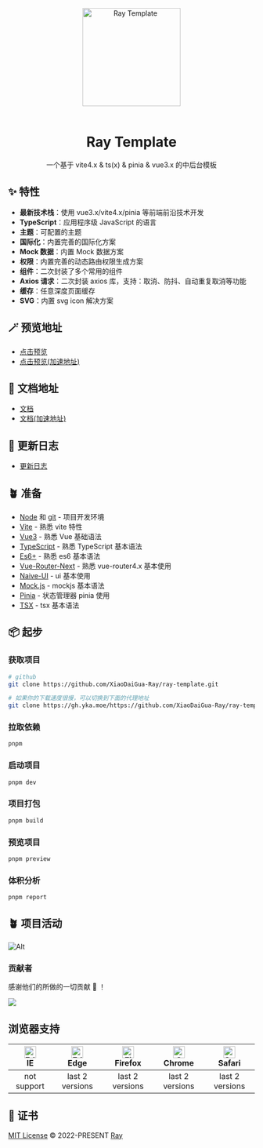 <div align="center"> <a href="https://github.com/XiaoDaiGua-Ray/ray-template"> <img alt="Ray Template" width="200" height="200" src="https://usc1.contabostorage.com/c2e495d7890844d392e8ec0c6e5d77eb:alist/ray/ray.svg?sign=ZklU9Bh5b6oKp1X0LOhGwkx4g5mW4wk_w9Jt5zlZ5EQ=:0"> </a> <br> <br>

</div>

<div align="center">

# Ray Template

一个基于 vite4.x & ts(x) & pinia & vue3.x 的中后台模板

</div>

## ✨ 特性

- **最新技术栈**：使用 vue3.x/vite4.x/pinia 等前端前沿技术开发
- **TypeScript**：应用程序级 JavaScript 的语言
- **主题**：可配置的主题
- **国际化**：内置完善的国际化方案
- **Mock 数据**：内置 Mock 数据方案
- **权限**：内置完善的动态路由权限生成方案
- **组件**：二次封装了多个常用的组件
- **Axios 请求**：二次封装 axios 库，支持：取消、防抖、自动重复取消等功能
- **缓存**：任意深度页面缓存
- **SVG**：内置 svg icon 解决方案

## 🪄 预览地址

- [点击预览](https://xiaodaigua-ray.github.io/ray-template/#/)
- [点击预览(加速地址)](https://ray-template.yunkuangao.com/#/)

## 🦾 文档地址

- [文档](https://xiaodaigua-ray.github.io/ray-template-doc/)
- [文档(加速地址)](https://ray-template.yunkuangao.com/ray-template-doc/)

## 🔋 更新日志

- [更新日志](https://github.com/XiaoDaiGua-Ray/xiaodaigua-ray.github.io/blob/main/CHANGELOG.md)

## 🪴 准备

- [Node](http://nodejs.org/) 和 [git](https://git-scm.com/) - 项目开发环境
- [Vite](https://vitejs.dev/) - 熟悉 vite 特性
- [Vue3](https://v3.vuejs.org/) - 熟悉 Vue 基础语法
- [TypeScript](https://www.typescriptlang.org/) - 熟悉 TypeScript 基本语法
- [Es6+](http://es6.ruanyifeng.com/) - 熟悉 es6 基本语法
- [Vue-Router-Next](https://next.router.vuejs.org/) - 熟悉 vue-router4.x 基本使用
- [Naive-UI](https://www.naiveui.com) - ui 基本使用
- [Mock.js](https://github.com/nuysoft/Mock) - mockjs 基本语法
- [Pinia](https://pinia.vuejs.org/zh/introduction.html) - 状态管理器 pinia 使用
- [TSX](https://github.com/vuejs/babel-plugin-jsx/blob/main/packages/babel-plugin-jsx/README-zh_CN.md) - tsx 基本语法

## 📦 起步

### 获取项目

```sh
# github
git clone https://github.com/XiaoDaiGua-Ray/ray-template.git

# 如果你的下载速度很慢，可以切换到下面的代理地址
git clone https://gh.yka.moe/https://github.com/XiaoDaiGua-Ray/ray-template.git
```

### 拉取依赖

```sh
pnpm
```

### 启动项目

```sh
pnpm dev
```

### 项目打包

```sh
pnpm build
```

### 预览项目

```sh
pnpm preview
```

### 体积分析

```sh
pnpm report
```

## 🪴 项目活动

![Alt](https://repobeats.axiom.co/api/embed/fab6071297ab281913a42f07a2779b488cfd62b8.svg 'Repobeats analytics image')

### 贡献者

感谢他们的所做的一切贡献 🐝 ！

<a href="https://github.com/XiaoDaiGua-Ray/ray-template/graphs/contributors">
  <img src="https://contrib.rocks/image?repo=XiaoDaiGua-Ray/ray-template" />
</a>

## 浏览器支持

| [<img src="https://raw.githubusercontent.com/alrra/browser-logos/master/src/edge/edge_48x48.png" alt=" Edge" width="24px" height="24px" />](http://godban.github.io/browsers-support-badges/)</br>IE | [<img src="https://raw.githubusercontent.com/alrra/browser-logos/master/src/edge/edge_48x48.png" alt=" Edge" width="24px" height="24px" />](http://godban.github.io/browsers-support-badges/)</br>Edge | [<img src="https://raw.githubusercontent.com/alrra/browser-logos/master/src/firefox/firefox_48x48.png" alt="Firefox" width="24px" height="24px" />](http://godban.github.io/browsers-support-badges/)</br>Firefox | [<img src="https://raw.githubusercontent.com/alrra/browser-logos/master/src/chrome/chrome_48x48.png" alt="Chrome" width="24px" height="24px" />](http://godban.github.io/browsers-support-badges/)</br>Chrome | [<img src="https://raw.githubusercontent.com/alrra/browser-logos/master/src/safari/safari_48x48.png" alt="Safari" width="24px" height="24px" />](http://godban.github.io/browsers-support-badges/)</br>Safari |
| :--------------------------------------------------------------------------------------------------------------------------------------------------------------------------------------------------: | :----------------------------------------------------------------------------------------------------------------------------------------------------------------------------------------------------: | :---------------------------------------------------------------------------------------------------------------------------------------------------------------------------------------------------------------: | :-----------------------------------------------------------------------------------------------------------------------------------------------------------------------------------------------------------: | :-----------------------------------------------------------------------------------------------------------------------------------------------------------------------------------------------------------: |
|                                                                                             not support                                                                                              |                                                                                            last 2 versions                                                                                             |                                                                                                  last 2 versions                                                                                                  |                                                                                                last 2 versions                                                                                                |                                                                                                last 2 versions                                                                                                |

## 📄 证书

[MIT License](https://github.com/XiaoDaiGua-Ray/ray-template/blob/main/LICENSE) © 2022-PRESENT [Ray](https://github.com/XiaoDaiGua-Ray)
